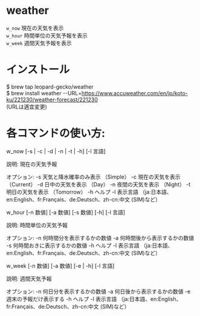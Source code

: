 # weather
`w_now`  現在の天気を表示  
`w_hour` 時間単位の天気予報を表示  
`w_week` 週間天気予報を表示  

# インストール

$ brew tap leopard-gecko/weather  
$ brew install weather --URL=https://www.accuweather.com/en/jp/koto-ku/221230/weather-forecast/221230  
(URLは適宜変更)

# 各コマンドの使い方:
w_now [-s | -c | -d | -n | -t | -h] [-l 言語]

説明:
  現在の天気予報

オプション:
  -s    天気と降水確率のみ表示 （Simple）
  -c    現在の天気を表示       （Current）
  -d    日中の天気を表示       （Day）
  -n    夜間の天気を表示       （Night）
  -t    明日の天気を表示       （Tomorrow）
  -h    ヘルプ
  -l    表示言語
        （ja:日本語、en:English、fr:Français、de:Deutsch、zh-cn:中文 (SIM)など）
        
        
w_hour [-n 数値] [-a 数値] [-s 数値] [-h] [-l 言語]

説明:
  時間単位の天気予報

オプション:
  -n    何時間分を表示するかの数値
  -a    何時間後から表示するかの数値
  -s    何時間おきに表示するかの数値
  -h    ヘルプ
  -l    表示言語
        （ja:日本語、en:English、fr:Français、de:Deutsch、zh-cn:中文 (SIM)など）
        
        
w_week [-n 数値] [-a 数値] [-e | -h] [-l 言語]

説明:
  週間天気予報

オプション:
  -n    何日分を表示するかの数値
  -a    何日後から表示するかの数値
  -e    週末の予報だけ表示する
  -h    ヘルプ
  -l    表示言語
        （ja:日本語、en:English、fr:Français、de:Deutsch、zh-cn:中文 (SIM)など）
        
